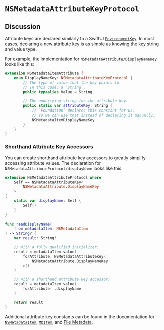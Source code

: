 # ``NSMetadataAttributeKeyProtocol``

## Discussion

Attribute keys are declared similarly to a SwiftUI
[`EnvironmentKey`](https://developer.apple.com/documentation/swiftui/environmentkey)\.
In most cases, declaring a new attribute key is as simple as knowing the key string and value type.

For example, the implementation for ``NSMetadataAttribute/DisplayNameKey`` looks like this:
```swift
extension NSMetadataItemAttribute {
	enum DisplayNameKey: NSMetadataAttributeKeyProtocol {
		// The type of value that the key points to.
		// In this case, a `String`.
		public typealias Value = String

		// The underlying string for the attribute key.
		public static var attributeKey: String {
			// `Foundation` declares this constant for us,
			// so we can use that instead of declaring it manually.
			NSMetadataItemDisplayNameKey
		}
	}
}
```


### Shorthand Attribute Key Accessors

You can create shorthand attribute key accessors to greatly simplify accessing attribute values.
The declaration for ``NSMetadataAttributeProtocol/displayName`` looks like this:
```swift
extension NSMetadataAttributeProtocol where
	Self == NSMetadataAttributeKey<
		NSMetadataAttribute.DisplayNameKey
	>
{
	static var displayName: Self {
		Self()
	}
}
```
```swift
func readDisplayName(
	from metadataItem: NSMetadataItem
) -> String? {
	var result: String?

	// With a fully qualified initializer:
	result = metadataItem.value(
		forAttribute: NSMetadataAttributeKey<
			NSMetadataAttribute.DisplayNameKey
		>()
	)

	// With a shorthand attribute key accessor:
	result = metadataItem.value(
		forAttribute: .displayName
	)

	return result
}
```


Additional attribute key constants can be found in the documentation for 
[`NSMetadataItem`](https://developer.apple.com/documentation/foundation/nsmetadataitem#1681152),
[`MDItem`](https://developer.apple.com/documentation/coreservices/file_metadata/mditem#1658393), and
[File Metadata](https://developer.apple.com/documentation/coreservices/file_metadata#2934150)\.
